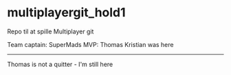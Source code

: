 # multiplayergit_hold1
Repo til at spille Multiplayer git


Team captain: SuperMads
MVP: Thomas
Kristian was here

---


Thomas is not a quitter - I'm still here

